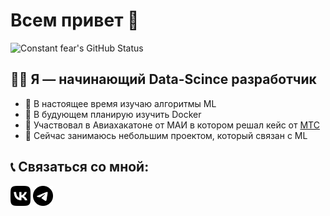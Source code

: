# Всем привет 👋

<picture>
  <source media="(prefers-color-scheme: dark)" srcset="https://github-readme-stats.vercel.app/api?username=constantfear&show_icons=true&hide_border=true&count_private=true&theme=dark">
  <img alt="Constant fear's GitHub Status" src="https://github-readme-stats.vercel.app/api?username=constantfear&show_icons=true&hide_border=true&count_private=true&theme=light">
</picture>


## 👨‍💻 Я — начинающий Data-Scince разработчик

- 🌱 В настоящее время изучаю алгоритмы ML
- 👯 В будующем планирую изучить Docker 
- 🔭 Участвовал в Авиахакатоне от МАИ в котором решал кейс от [МТС](https://github.com/constantfear/aviahack2022)
- 🏦 Сейчас занимаюсь небольшим проектом, который связан с ML


## 📞 Связаться со мной:

<!--START_SECTION:links type=connect-->
<a href="https://https://vk.com/id196888076"><picture><source media="(prefers-color-scheme: dark)" srcset="icons/vk.dark.png"><img alt="Jag_k on VK" src="icons/vk.png" width="32px" height="32px"></picture></a>
<a href="https://t.me/feelconstantfear"><picture><source media="(prefers-color-scheme: dark)" srcset="icons/telegram.dark.png"><img alt="Jag_k on Telegram" src="icons/telegram.png" width="32px" height="32px"></picture></a>
<br/>
<!--END_SECTION:links-->

